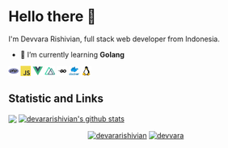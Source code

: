 # Hello there 👋

I'm Devvara Rishivian, full stack web developer from Indonesia.

- 🌱 I’m currently learning **Golang**

<p>
<code><img height="20" src="https://raw.githubusercontent.com/github/explore/ccc16358ac4530c6a69b1b80c7223cd2744dea83/topics/php/php.png"></code>
<code><img height="20" src="https://raw.githubusercontent.com/github/explore/80688e429a7d4ef2fca1e82350fe8e3517d3494d/topics/javascript/javascript.png"></code>
<code><img height="20" src="https://raw.githubusercontent.com/github/explore/80688e429a7d4ef2fca1e82350fe8e3517d3494d/topics/vue/vue.png"></code>  
<code><img height="20" src="https://raw.githubusercontent.com/github/explore/37f1f9609f5c48a47f4d9c1a916fc2069fd0141c/topics/nuxt/nuxt.png"></code> 
<code><img height="20" src="https://raw.githubusercontent.com/github/explore/80688e429a7d4ef2fca1e82350fe8e3517d3494d/topics/go/go.png"></code>     
<code><img height="20" src="https://raw.githubusercontent.com/github/explore/80688e429a7d4ef2fca1e82350fe8e3517d3494d/topics/docker/docker.png"></code>
<code><img height="20" src="https://raw.githubusercontent.com/github/explore/80688e429a7d4ef2fca1e82350fe8e3517d3494d/topics/linux/linux.png"></code> 
</p>

## Statistic and Links

<a href="https://github.com/devararishivian"><img align="center" src="https://github-readme-stats.vercel.app/api/top-langs/?username=devararishivian&theme=algolia&hide=html,css,dart,shell,java,objective-c&langs_count=7" /></a>&nbsp;<a href="https://github.com/devararishivian"><img align="center" src="https://github-readme-stats.vercel.app/api?username=devararishivian&count_private=true&show_icons=true&theme=monokai&line_height=33" alt="devararishivian's github stats" /></a>


<p align="center">
<a href="https://dev.to/devararishivian" target="blank"><img align="center" src="https://cdn.jsdelivr.net/npm/simple-icons@3.0.1/icons/dev-dot-to.svg" alt="devararishivian" height="30" width="30" /></a>
<a href="https://linkedin.com/in/devvara" target="blank"><img align="center" src="https://cdn.jsdelivr.net/npm/simple-icons@3.0.1/icons/linkedin.svg" alt="devvara" height="30" width="30" /></a>
</p>
